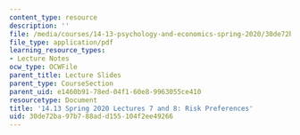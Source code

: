 ```yaml
---
content_type: resource
description: ''
file: /media/courses/14-13-psychology-and-economics-spring-2020/30de72ba97b788add155104f2ee49266_MIT14_13S20_lec7_8.pdf
file_type: application/pdf
learning_resource_types:
- Lecture Notes
ocw_type: OCWFile
parent_title: Lecture Slides
parent_type: CourseSection
parent_uid: e1460b91-78ed-04f1-60e8-9963055ce410
resourcetype: Document
title: '14.13 Spring 2020 Lectures 7 and 8: Risk Preferences'
uid: 30de72ba-97b7-88ad-d155-104f2ee49266
---
```

